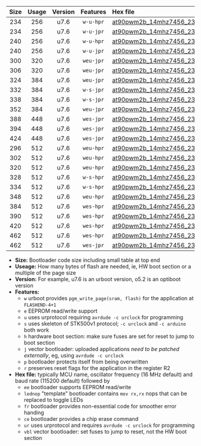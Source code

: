 |Size|Usage|Version|Features|Hex file|
|:-:|:-:|:-:|:-:|:--|
|234|256|u7.6|`w-u-hpr`|[at90pwm2b_14mhz7456_230400bps_ur.hex](https://raw.githubusercontent.com/stefanrueger/urboot/main/bootloaders/at90pwm2b/fcpu_14mhz7456/230400_bps/at90pwm2b_14mhz7456_230400bps_ur.hex)|
|234|256|u7.6|`w-u-jpr`|[at90pwm2b_14mhz7456_230400bps_ur_vbl.hex](https://raw.githubusercontent.com/stefanrueger/urboot/main/bootloaders/at90pwm2b/fcpu_14mhz7456/230400_bps/at90pwm2b_14mhz7456_230400bps_ur_vbl.hex)|
|240|256|u7.6|`w-u-hpr`|[at90pwm2b_14mhz7456_230400bps_lednop_ur.hex](https://raw.githubusercontent.com/stefanrueger/urboot/main/bootloaders/at90pwm2b/fcpu_14mhz7456/230400_bps/at90pwm2b_14mhz7456_230400bps_lednop_ur.hex)|
|240|256|u7.6|`w-u-jpr`|[at90pwm2b_14mhz7456_230400bps_lednop_ur_vbl.hex](https://raw.githubusercontent.com/stefanrueger/urboot/main/bootloaders/at90pwm2b/fcpu_14mhz7456/230400_bps/at90pwm2b_14mhz7456_230400bps_lednop_ur_vbl.hex)|
|300|320|u7.6|`weu-jpr`|[at90pwm2b_14mhz7456_230400bps_ee_ur_vbl.hex](https://raw.githubusercontent.com/stefanrueger/urboot/main/bootloaders/at90pwm2b/fcpu_14mhz7456/230400_bps/at90pwm2b_14mhz7456_230400bps_ee_ur_vbl.hex)|
|306|320|u7.6|`weu-jpr`|[at90pwm2b_14mhz7456_230400bps_ee_lednop_ur_vbl.hex](https://raw.githubusercontent.com/stefanrueger/urboot/main/bootloaders/at90pwm2b/fcpu_14mhz7456/230400_bps/at90pwm2b_14mhz7456_230400bps_ee_lednop_ur_vbl.hex)|
|324|384|u7.6|`weu-jpr`|[at90pwm2b_14mhz7456_230400bps_ee_lednop_fr_ur_vbl.hex](https://raw.githubusercontent.com/stefanrueger/urboot/main/bootloaders/at90pwm2b/fcpu_14mhz7456/230400_bps/at90pwm2b_14mhz7456_230400bps_ee_lednop_fr_ur_vbl.hex)|
|332|384|u7.6|`w-s-jpr`|[at90pwm2b_14mhz7456_230400bps_vbl.hex](https://raw.githubusercontent.com/stefanrueger/urboot/main/bootloaders/at90pwm2b/fcpu_14mhz7456/230400_bps/at90pwm2b_14mhz7456_230400bps_vbl.hex)|
|338|384|u7.6|`w-s-jpr`|[at90pwm2b_14mhz7456_230400bps_lednop_vbl.hex](https://raw.githubusercontent.com/stefanrueger/urboot/main/bootloaders/at90pwm2b/fcpu_14mhz7456/230400_bps/at90pwm2b_14mhz7456_230400bps_lednop_vbl.hex)|
|352|384|u7.6|`weu-jpr`|[at90pwm2b_14mhz7456_230400bps_ee_lednop_fr_ce_ur_vbl.hex](https://raw.githubusercontent.com/stefanrueger/urboot/main/bootloaders/at90pwm2b/fcpu_14mhz7456/230400_bps/at90pwm2b_14mhz7456_230400bps_ee_lednop_fr_ce_ur_vbl.hex)|
|388|448|u7.6|`wes-jpr`|[at90pwm2b_14mhz7456_230400bps_ee_vbl.hex](https://raw.githubusercontent.com/stefanrueger/urboot/main/bootloaders/at90pwm2b/fcpu_14mhz7456/230400_bps/at90pwm2b_14mhz7456_230400bps_ee_vbl.hex)|
|394|448|u7.6|`wes-jpr`|[at90pwm2b_14mhz7456_230400bps_ee_lednop_vbl.hex](https://raw.githubusercontent.com/stefanrueger/urboot/main/bootloaders/at90pwm2b/fcpu_14mhz7456/230400_bps/at90pwm2b_14mhz7456_230400bps_ee_lednop_vbl.hex)|
|424|448|u7.6|`wes-jpr`|[at90pwm2b_14mhz7456_230400bps_ee_lednop_fr_vbl.hex](https://raw.githubusercontent.com/stefanrueger/urboot/main/bootloaders/at90pwm2b/fcpu_14mhz7456/230400_bps/at90pwm2b_14mhz7456_230400bps_ee_lednop_fr_vbl.hex)|
|296|512|u7.6|`weu-hpr`|[at90pwm2b_14mhz7456_230400bps_ee_ur.hex](https://raw.githubusercontent.com/stefanrueger/urboot/main/bootloaders/at90pwm2b/fcpu_14mhz7456/230400_bps/at90pwm2b_14mhz7456_230400bps_ee_ur.hex)|
|302|512|u7.6|`weu-hpr`|[at90pwm2b_14mhz7456_230400bps_ee_lednop_ur.hex](https://raw.githubusercontent.com/stefanrueger/urboot/main/bootloaders/at90pwm2b/fcpu_14mhz7456/230400_bps/at90pwm2b_14mhz7456_230400bps_ee_lednop_ur.hex)|
|320|512|u7.6|`weu-hpr`|[at90pwm2b_14mhz7456_230400bps_ee_lednop_fr_ur.hex](https://raw.githubusercontent.com/stefanrueger/urboot/main/bootloaders/at90pwm2b/fcpu_14mhz7456/230400_bps/at90pwm2b_14mhz7456_230400bps_ee_lednop_fr_ur.hex)|
|328|512|u7.6|`w-s-hpr`|[at90pwm2b_14mhz7456_230400bps.hex](https://raw.githubusercontent.com/stefanrueger/urboot/main/bootloaders/at90pwm2b/fcpu_14mhz7456/230400_bps/at90pwm2b_14mhz7456_230400bps.hex)|
|334|512|u7.6|`w-s-hpr`|[at90pwm2b_14mhz7456_230400bps_lednop.hex](https://raw.githubusercontent.com/stefanrueger/urboot/main/bootloaders/at90pwm2b/fcpu_14mhz7456/230400_bps/at90pwm2b_14mhz7456_230400bps_lednop.hex)|
|348|512|u7.6|`weu-hpr`|[at90pwm2b_14mhz7456_230400bps_ee_lednop_fr_ce_ur.hex](https://raw.githubusercontent.com/stefanrueger/urboot/main/bootloaders/at90pwm2b/fcpu_14mhz7456/230400_bps/at90pwm2b_14mhz7456_230400bps_ee_lednop_fr_ce_ur.hex)|
|384|512|u7.6|`wes-hpr`|[at90pwm2b_14mhz7456_230400bps_ee.hex](https://raw.githubusercontent.com/stefanrueger/urboot/main/bootloaders/at90pwm2b/fcpu_14mhz7456/230400_bps/at90pwm2b_14mhz7456_230400bps_ee.hex)|
|390|512|u7.6|`wes-hpr`|[at90pwm2b_14mhz7456_230400bps_ee_lednop.hex](https://raw.githubusercontent.com/stefanrueger/urboot/main/bootloaders/at90pwm2b/fcpu_14mhz7456/230400_bps/at90pwm2b_14mhz7456_230400bps_ee_lednop.hex)|
|420|512|u7.6|`wes-hpr`|[at90pwm2b_14mhz7456_230400bps_ee_lednop_fr.hex](https://raw.githubusercontent.com/stefanrueger/urboot/main/bootloaders/at90pwm2b/fcpu_14mhz7456/230400_bps/at90pwm2b_14mhz7456_230400bps_ee_lednop_fr.hex)|
|462|512|u7.6|`wes-hpr`|[at90pwm2b_14mhz7456_230400bps_ee_lednop_fr_ce.hex](https://raw.githubusercontent.com/stefanrueger/urboot/main/bootloaders/at90pwm2b/fcpu_14mhz7456/230400_bps/at90pwm2b_14mhz7456_230400bps_ee_lednop_fr_ce.hex)|
|462|512|u7.6|`wes-jpr`|[at90pwm2b_14mhz7456_230400bps_ee_lednop_fr_ce_vbl.hex](https://raw.githubusercontent.com/stefanrueger/urboot/main/bootloaders/at90pwm2b/fcpu_14mhz7456/230400_bps/at90pwm2b_14mhz7456_230400bps_ee_lednop_fr_ce_vbl.hex)|

- **Size:** Bootloader code size including small table at top end
- **Useage:** How many bytes of flash are needed, ie, HW boot section or a multiple of the page size
- **Version:** For example, u7.6 is an urboot version, o5.2 is an optiboot version
- **Features:**
  + `w` urboot provides `pgm_write_page(sram, flash)` for the application at `FLASHEND-4+1`
  + `e` EEPROM read/write support
  + `u` uses urprotocol requiring `avrdude -c urclock` for programming
  + `s` uses skeleton of STK500v1 protocol; `-c urclock` and `-c arduino` both work
  + `h` hardware boot section: make sure fuses are set for reset to jump to boot section
  + `j` vector bootloader: uploaded applications *need to be patched externally*, eg, using `avrdude -c urclock`
  + `p` bootloader protects itself from being overwritten
  + `r` preserves reset flags for the application in the register R2
- **Hex file:** typically MCU name, oscillator frequency (16 MHz default) and baud rate (115200 default) followed by
  + `ee` bootloader supports EEPROM read/write
  + `lednop` "template" bootloader contains `mov rx,rx` nops that can be replaced to toggle LEDs
  + `fr` bootloader provides non-essential code for smoother error handing
  + `ce` bootloader provides a chip erase command
  + `ur` uses urprotocol and requires `avrdude -c urclock` for programming
  + `vbl` vector bootloader: set fuses to jump to reset, not the HW boot section
